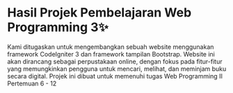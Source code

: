# Hasil Projek Pembelajaran Web Programming 3✨
Kami ditugaskan untuk mengembangkan sebuah website menggunakan framework CodeIgniter 3 dan framework tampilan Bootstrap. Website ini akan dirancang sebagai perpustakaan online, dengan fokus pada fitur-fitur yang memungkinkan pengguna untuk mencari, melihat, dan meminjam buku secara digital. Projek ini dibuat untuk memenuhi tugas Web Programming II Pertemuan 6 - 12


